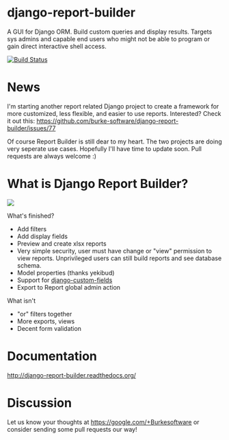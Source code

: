 django-report-builder
=====================

A GUI for Django ORM. Build custom queries and display results. Targets sys admins and capable end users who might 
not be able to program or gain direct interactive shell access.

[![Build Status](https://travis-ci.org/burke-software/django-report-builder.png?branch=master)](https://travis-ci.org/burke-software/django-report-builder)

# News

I'm starting another report related Django project to create a framework for more customized, less flexible, and 
easier to use reports. Interested? Check it out this:
https://github.com/burke-software/django-report-builder/issues/77

Of course Report Builder is still dear to my heart. The two projects are doing very seperate use cases.
Hopefully I'll have time to update soon. Pull requests are always welcome :)

# What is Django Report Builder?

![](https://raw.github.com/burke-software/django-report-builder/master/screenshots/reportbuilderscreen.png)

What's finished?
- Add filters
- Add display fields
- Preview and create xlsx reports
- Very simple security, user must have change or "view" permission to view 
reports. Unprivileged users can still build reports and see database schema.
- Model properties (thanks yekibud)
- Support for [django-custom-fields](http://code.google.com/p/django-custom-field/)
- Export to Report global admin action

What isn't
- "or" filters together
- More exports, views
- Decent form validation

# Documentation

http://django-report-builder.readthedocs.org/

# Discussion

Let us know your thoughts at https://google.com/+Burkesoftware or consider sending some pull requests our way!
